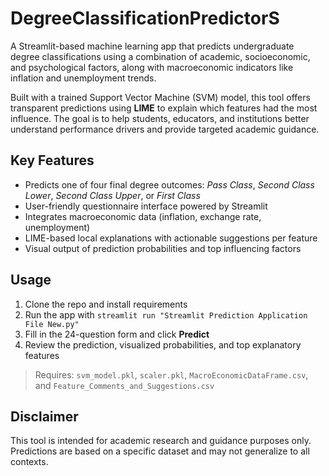 # DegreeClassificationPredictorS

A Streamlit-based machine learning app that predicts undergraduate degree classifications using a combination of academic, socioeconomic, and psychological factors, along with macroeconomic indicators like inflation and unemployment trends. 

Built with a trained Support Vector Machine (SVM) model, this tool offers transparent predictions using **LIME** to explain which features had the most influence. The goal is to help students, educators, and institutions better understand performance drivers and provide targeted academic guidance.

## Key Features

- Predicts one of four final degree outcomes: *Pass Class*, *Second Class Lower*, *Second Class Upper*, or *First Class*
- User-friendly questionnaire interface powered by Streamlit
- Integrates macroeconomic data (inflation, exchange rate, unemployment)
- LIME-based local explanations with actionable suggestions per feature
- Visual output of prediction probabilities and top influencing factors

## Usage

1. Clone the repo and install requirements  
2. Run the app with `streamlit run "Streamlit Prediction Application File New.py"`  
3. Fill in the 24-question form and click **Predict**  
4. Review the prediction, visualized probabilities, and top explanatory features

> Requires: `svm_model.pkl`, `scaler.pkl`, `MacroEconomicDataFrame.csv`, and `Feature_Comments_and_Suggestions.csv`

## Disclaimer

This tool is intended for academic research and guidance purposes only. Predictions are based on a specific dataset and may not generalize to all contexts.

